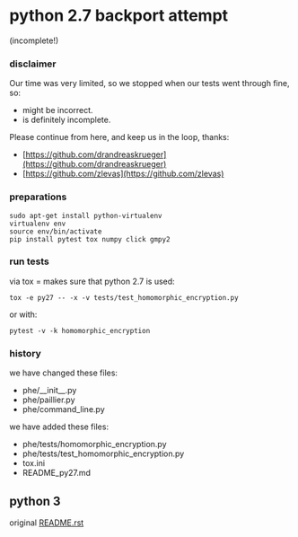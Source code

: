 # python 2.7 backport attempt

(incomplete!) 

### disclaimer
Our time was very limited, so we stopped when our tests went through fine, so:

* might be incorrect.
* is definitely incomplete.

Please continue from here, and keep us in the loop, thanks:

* [https://github.com/drandreaskrueger](https://github.com/drandreaskrueger)
* [https://github.com/zlevas](https://github.com/zlevas)


### preparations

    sudo apt-get install python-virtualenv
    virtualenv env
    source env/bin/activate
    pip install pytest tox numpy click gmpy2
    

### run tests 

via tox = makes sure that python 2.7 is used:

    tox -e py27 -- -x -v tests/test_homomorphic_encryption.py

or with:

    pytest -v -k homomorphic_encryption




### history

we have changed these files:

* phe/\_\_init\_\_.py
* phe/paillier.py
* phe/command_line.py

we have added these files:

* phe/tests/homomorphic_encryption.py
* phe/tests/test_homomorphic_encryption.py
* tox.ini
* README_py27.md


## python 3

original [README.rst](README.rst)

